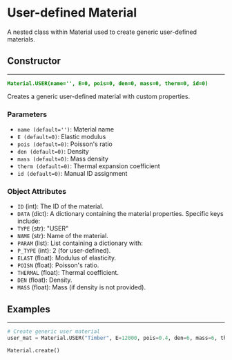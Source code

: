 # User-defined Material

A nested class within Material used to create generic user-defined materials.

## Constructor
---
**<font color="green">`Material.USER(name='', E=0, pois=0, den=0, mass=0, therm=0, id=0)`</font>**

Creates a generic user-defined material with custom properties.

### Parameters
* `name (default='')`: Material name
* `E (default=0)`: Elastic modulus
* `pois (default=0)`: Poisson's ratio
* `den (default=0)`: Density
* `mass (default=0)`: Mass density
* `therm (default=0)`: Thermal expansion coefficient
* `id (default=0)`: Manual ID assignment

### Object Attributes
* `ID` (int): The ID of the material.
* `DATA` (dict): A dictionary containing the material properties. Specific keys include:
* `TYPE` (str): "USER"
* `NAME` (str): Name of the material.
* `PARAM` (list): List containing a dictionary with:
* `P_TYPE` (int): 2 (for user-defined).
* `ELAST` (float): Modulus of elasticity.
* `POISN` (float): Poisson's ratio.
* `THERMAL` (float): Thermal coefficient.
* `DEN` (float): Density.
* `MASS` (float): Mass (if density is not provided).

## Examples
---
```py
# Create generic user material
user_mat = Material.USER("Timber", E=12000, pois=0.4, den=6, mass=6, therm=5e-6, id=7)

Material.create()
```
